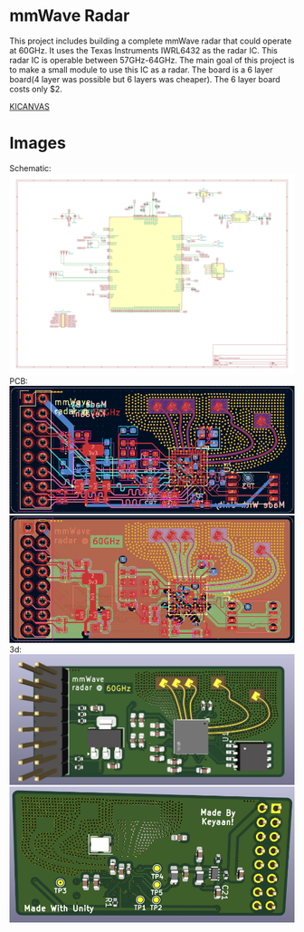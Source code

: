 # mmWave Radar
This project includes building a complete mmWave radar that could operate at 60GHz. It uses the Texas Instruments IWRL6432 as the radar IC. This radar IC is operable between 57GHz-64GHz. The main goal of this project is to make a small module to use this IC as a radar. 
The board is a 6 layer board(4 layer was possible but 6 layers was cheaper). The 6 layer board costs only $2. 

[KICANVAS](https://kicanvas.org?)

# Images
Schematic:  
![schematic](/images/sept6/schematic.png)  
PCB:  
![PCB1](/images/sept6/pcb1.png)
![PCB2](/images/sept6/pcb2.png)
3d: 
![3d1](/images/sept6/3d1.png)
![3d2](/images/sept6/3d2.png)